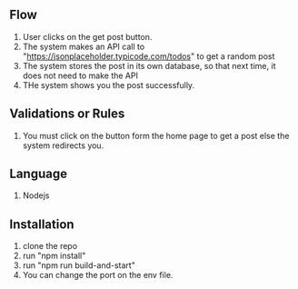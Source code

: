 ## Flow
1. User clicks on the get post button.
2. The system makes an API call to "https://jsonplaceholder.typicode.com/todos" to get a random post
3. The system stores the post in its own database, so that next time, it does not need to make the API
4. THe system shows you the post successfully. 

## Validations or Rules
1. You must click on the button form the home page to get a post else the system redirects you.

## Language
1. Nodejs

## Installation
1. clone the repo
2. run "npm install"
3. run "npm run build-and-start"
4. You can change the port on the env file.
